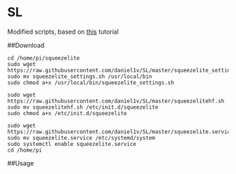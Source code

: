 # SL
Modified scripts, based on [this](http://www.gerrelt.nl/RaspberryPi/wordpress/tutorial-installing-squeezelite-player-on-raspbian) tutorial

##Download
```
cd /home/pi/squeezelite
sudo wget https://raw.githubusercontent.com/daniel1v/SL/master/squeezelite_settings.sh
sudo mv squeezelite_settings.sh /usr/local/bin
sudo chmod a+x /usr/local/bin/squeezelite_settings.sh
 
sudo wget https://raw.githubusercontent.com/daniel1v/SL/master/squeezelitehf.sh
sudo mv squeezelitehf.sh /etc/init.d/squeezelite
sudo chmod a+x /etc/init.d/squeezelite
 
sudo wget https://raw.githubusercontent.com/daniel1v/SL/master/squeezelite.service
sudo mv squeezelite.service /etc/systemd/system
sudo systemctl enable squeezelite.service 
cd /home/pi
```

##Usage
